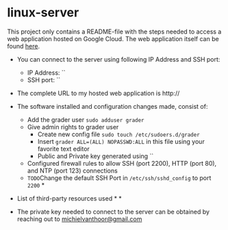 # linux-server

This project only contains a README-file with the steps needed to access a web application hosted on Google Cloud.
The web application itself can be found [here](https://github.com/MichielVanthoor/catalog_app).

* You can connect to the server using following IP Address and SSH port:
  * IP Address: ``
  * SSH port: ``
* The complete URL to my hosted web application is http://
* The software installed and configuration changes made, consist of:
  * Add the grader user `sudo adduser grader`
  * Give admin rights to grader user
     * Create new config file `sudo touch /etc/sudoers.d/grader`
     * Insert `grader ALL=(ALL) NOPASSWD:ALL` in this file using your favorite text editor
     * Public and Private key generated using ``
  * Configured firewall rules to allow SSH (port 2200), HTTP (port 80), and NTP (port 123) connections
  * `TODO`Change the default SSH Port in `/etc/ssh/sshd_config` to port `2200`
     * 


     
* List of third-party resources used
  *
  * 
 
* The private key needed to connect to the server can be obtained by reaching out to michielvanthoor@gmail.com
